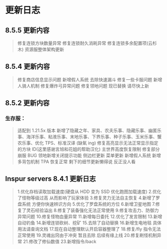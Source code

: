 # 更新日志

## 8.5.5 更新内容

> 修复连锁方块数量异常
> 修复连锁耐久消耗异常
> 修复连锁多余配置项(云杉木)
> 资源服整体架构更新

## 8.5.4 更新内容

> 修复商店信息显示问题
> 新增假人系统
> 去除快速漏斗
> 修复一些卡服问题
> 新增人骑人机制
> 修复爆炸弓异常问题
> 修复领地问题 现已替换 请尽快上新

## 8.5.2 更新内容

### 生存服：

> 适配到 1.21.5x 版本
> 新增了隐藏之年、家具、农夫乐事、隐藏乐事、幽匿乐事、海洋乐事、粘液乐事、末地乐事、下界乐事、种子乐事、玉米乐事、蟹农乐事、优化 TPS、标准汉译
> (缺氧 ing)
> 修复高亮显示无法正常显示指定的方块 ID(这里感谢言旭和花姐的帮助汉化)
> 主世界高度恢复限制
> 修复部分崩服 BUG
> 领地新增关闭提示功能
> 侧边栏更新
> 菜单更新
> 新增假人系统
> 新增多背包机制
> TPA 恢复正常
> 剩下的细节更新懒得说
> 反正没人看

## Inspur servers 8.4.1 更新日志

> 1.优化存档读取加载速度(硬盘从 HDD 变为 SSD 优化跑图加载速度) 2.优化了怪物等级过高 从而影响了玩家体验 3.修复灵力无法自主恢复 4.新增了罗盘系统 方便你快速辨识方向 5.优化了罗盘系统的方位 6.新增卫星地图 7.修复了灵石经验溢出 8.修复了装备强化无法正常使用 9.修复攻击力、防御力异常问题 10.修复怪物血量异常 11.新增每日委托 12.优化了发言限制 13.新增自动钓鱼 14.新增连锁砍树、挖矿 15.去除了自动替换 16.新增生电地毯 具体用法请查询文档 17.现在自动整理默认开启容器整理了 18.修复/fly 指令无法正常使用 19.灵魂出窍由于冲突 暂且去除 后续有缘上线 20.修复刷怪机制异常 21.修改了修仙数值 23.新增指令/back
